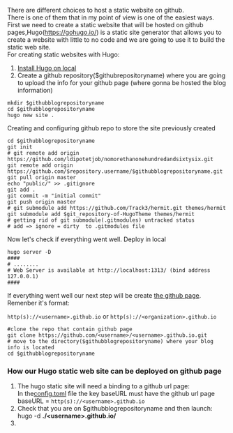 There are different choices to host a static website on github. </br>There is one of them that in my point  of view  is one of the easiest ways. </br>First we need to create a static website that will be hosted on github pages,Hugo(https://gohugo.io/) is a static site generator that allows you to create a website with little to no code and we are going to use it to build the static web site. </br>For creating static websites with Hugo:

1. [Install Hugo on local](https://gohugo.io/getting-started/installing)
2. Create a github repository($githubrepositoryname) where you are going to upload the info for your github page (where gonna be hosted the blog information) 

```shell
mkdir $githubblogrepositoryname
cd $githubblogrepositoryname
hugo new site .
```

Creating and configuring github repo to store the site previously created

```shell
cd $githubblogrepositoryname
git init
# git remote add origin https://github.com/ldipotetjob/nomorethanonehundredandsixtysix.git
git remote add origin https://github.com/$repository.username/$githubblogrepositoryname.git
git pull origin master
echo "public/" >> .gitignore
git add .
git commit -m "initial commit"
git push origin master
# git submodule add https://github.com/Track3/hermit.git themes/hermit
git submodule add $git_repository-of-HugoTheme themes/hermit
# getting rid of git submodule(.gitmodules) untracked status
# add => ignore = dirty  to .gitmodules file 
```

Now let's check if everything went well. Deploy in local

```shell
hugo server -D 
####
# ........
# Web Server is available at http://localhost:1313/ (bind address 127.0.0.1)
####
```

If everything went well our next step will be create [the github page](https://docs.github.com/en/pages/getting-started-with-github-pages/about-github-pages).</br>
Remenber it's format:

 `http(s)://<username>.github.io` or `http(s)://<organization>.github.io`
 
```shell
#clone the repo that contain github page 
git clone https://github.com/<username>/<username>.github.io.git
# move to the directory($githubblogrepositoryname) where your blog info is located
cd $githubblogrepositoryname
```
 
### How our Hugo static web site can be deployed on github page 
 1. The hugo static site will need a binding to a github url page:</br>
    In the[config.toml](https://github.com/ldipotetjob/nomorethanonehundredandsixtysix/blob/master/config.toml) file the key baseURL must have the github url page </br>baseURL = `http(s)://<username>.github.io`
 2. Check that you are on $githubblogrepositoryname and then launch: hugo -d **./\<username>.github.io/**  
 3.    


 


